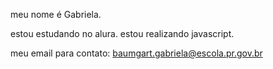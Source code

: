 meu nome é Gabriela.

estou estudando no alura.
estou realizando javascript.

meu email para contato:
baumgart.gabriela@escola.pr.gov.br
